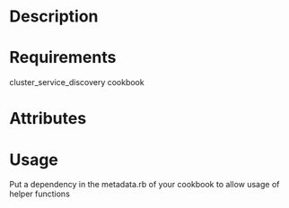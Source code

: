 Description
===========

Requirements
============
cluster_service_discovery cookbook

Attributes
==========

Usage
=====
Put a dependency in the metadata.rb of your cookbook to allow usage of helper functions
